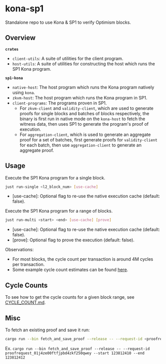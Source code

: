 # kona-sp1

Standalone repo to use Kona & SP1 to verify Optimism blocks.

## Overview

**`crates`**
- `client-utils`: A suite of utilities for the client program.
- `host-utils`: A suite of utilities for constructing the host which runs the SP1 Kona program.

**`sp1-kona`**
- `native-host`: The host program which runs the Kona program natively using `kona`.
- `zkvm-host`: The host program which runs the Kona program in SP1.
- `client-programs`: The programs proven in SP1. 
    - For `zkvm-client` and `validity-client`, which are used to generate proofs for single blocks 
    and batches of blocks respectively, the binary is first run in native mode on the `kona-host` to
    fetch the witness data, then uses SP1 to generate the program's proof of execution.
   - For `aggregation-client`, which is used to generate an aggregate proof for a set of batches,
   first generate proofs for `validity-client` for each batch, then use `aggregation-client` to
   generate an aggregate proof.

## Usage

Execute the SP1 Kona program for a single block.

```bash
just run-single <l2_block_num> [use-cache]
```

- [use-cache]: Optional flag to re-use the native execution cache (default: false).

Execute the SP1 Kona program for a range of blocks.

```bash
just run-multi <start> <end> [use-cache] [prove]
```

- [use-cache]: Optional flag to re-use the native execution cache (default: false).
- [prove]: Optional flag to prove the execution (default: false).

Observations: 
* For most blocks, the cycle count per transaction is around 4M cycles per transaction.
* Some example cycle count estimates can be found [here](https://www.notion.so/succinctlabs/SP1-Kona-8b025f81f28f4d149eb4816db4e6d80b?pvs=4).

## Cycle Counts

To see how to get the cycle counts for a given block range, see [CYCLE_COUNT.md](./CYCLE_COUNT.md).


## Misc

To fetch an existing proof and save it run:

```bash
cargo run --bin fetch_and_save_proof --release -- --request-id <proofrequest_id> --start <start_block> --end <end_block>
```

Ex. `cargo run --bin fetch_and_save_proof --release -- --request-id proofrequest_01j4ze00ftfjpbd4zkf250qwey --start 123812410 --end 123812412`